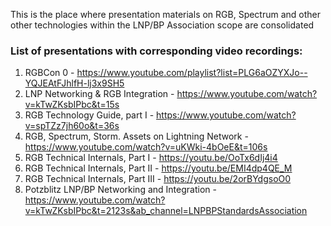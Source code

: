 This is the place where presentation materials on RGB, Spectrum and other other technologies within the LNP/BP Association scope are consolidated

### List of presentations with corresponding video recordings:
1. RGBCon 0 - https://www.youtube.com/playlist?list=PLG6aOZYXJo--YQJEAtFJhlfH-lj3x9SH5
2. LNP Networking & RGB Integration - https://www.youtube.com/watch?v=kTwZKsbIPbc&t=15s
3. RGB Technology Guide, part I - https://www.youtube.com/watch?v=spTZz7jh60o&t=36s
4. RGB, Spectrum, Storm. Assets on Lightning Network - https://www.youtube.com/watch?v=uKWki-4bOeE&t=106s
5. RGB Technical Internals, Part I - https://youtu.be/OoTx6dIj4i4
6. RGB Technical Internals, Part II - https://youtu.be/EMI4dp4QE_M
7. RGB Technical Internals, Part III - https://youtu.be/2orBYdgsoO0
8. Potzblitz LNP/BP Networking and Integration -  https://www.youtube.com/watch?v=kTwZKsbIPbc&t=2123s&ab_channel=LNPBPStandardsAssociation
